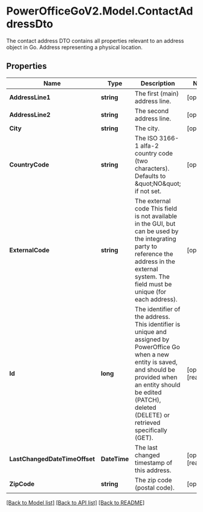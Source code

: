 # PowerOfficeGoV2.Model.ContactAddressDto
The contact address DTO contains all properties relevant to an address object in Go.  Address representing a physical location.

## Properties

Name | Type | Description | Notes
------------ | ------------- | ------------- | -------------
**AddressLine1** | **string** | The first (main) address line. | [optional] 
**AddressLine2** | **string** | The second address line. | [optional] 
**City** | **string** | The city. | [optional] 
**CountryCode** | **string** | The ISO 3166-1 alfa-2 country code (two characters).  Defaults to \&quot;NO\&quot; if not set. | [optional] 
**ExternalCode** | **string** | The external code  This field is not available in the GUI, but can be used by the integrating party to reference the address in the external system.  The field must be unique (for each address). | [optional] 
**Id** | **long** | The identifier of the address.  This identifier is unique and assigned by PowerOffice Go when a new entity is saved, and should be provided when an entity should be edited (PATCH), deleted (DELETE) or retrieved specifically (GET). | [optional] [readonly] 
**LastChangedDateTimeOffset** | **DateTime** | The last changed timestamp of this address. | [optional] [readonly] 
**ZipCode** | **string** | The zip code (postal code). | [optional] 

[[Back to Model list]](../../README.md#documentation-for-models) [[Back to API list]](../../README.md#documentation-for-api-endpoints) [[Back to README]](../../README.md)

